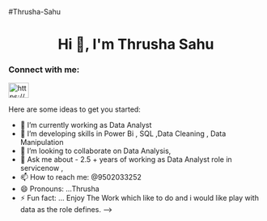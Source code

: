#Thrusha-Sahu
<h1 align="center">Hi 👋, I'm Thrusha Sahu</h1>
<h3 align="left">Connect with me:</h3>
<p align="left">
<a href="https://linkedin.com/in/https://www.linkedin.com/in/thrusha-sahu-852293152" target="blank"><img align="center" src="https://raw.githubusercontent.com/rahuldkjain/github-profile-readme-generator/master/src/images/icons/Social/linked-in-alt.svg" alt="https://www.linkedin.com/in/thrusha-sahu-852293152" height="30" width="40" /></a>
</p>
Here are some ideas to get you started:

- 🔭 I’m currently working as Data Analyst
- 🌱 I’m developing skills in Power Bi , SQL ,Data Cleaning , Data Manipulation
- 👯 I’m looking to collaborate on Data Analysis,
- 💬 Ask me about - 2.5 + years of working as Data Analyst role in servicenow , 
- 📫 How to reach me: @9502033252
- 😄 Pronouns: ...Thrusha
- ⚡ Fun fact: ... Enjoy The Work which like to do and i would like play with data as the role defines.
-->
